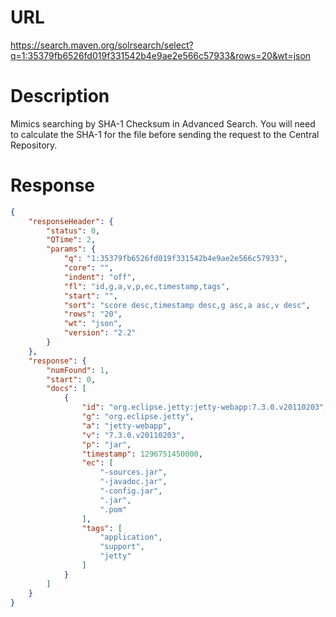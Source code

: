 # URL
https://search.maven.org/solrsearch/select?q=1:35379fb6526fd019f331542b4e9ae2e566c57933&rows=20&wt=json

# Description
Mimics searching by SHA-1 Checksum in Advanced Search. You will need to calculate the SHA-1 for the file before sending the request to the Central Repository.

# Response 
```json
{
    "responseHeader": {
        "status": 0,
        "QTime": 2,
        "params": {
            "q": "1:35379fb6526fd019f331542b4e9ae2e566c57933",
            "core": "",
            "indent": "off",
            "fl": "id,g,a,v,p,ec,timestamp,tags",
            "start": "",
            "sort": "score desc,timestamp desc,g asc,a asc,v desc",
            "rows": "20",
            "wt": "json",
            "version": "2.2"
        }
    },
    "response": {
        "numFound": 1,
        "start": 0,
        "docs": [
            {
                "id": "org.eclipse.jetty:jetty-webapp:7.3.0.v20110203",
                "g": "org.eclipse.jetty",
                "a": "jetty-webapp",
                "v": "7.3.0.v20110203",
                "p": "jar",
                "timestamp": 1296751450000,
                "ec": [
                    "-sources.jar",
                    "-javadoc.jar",
                    "-config.jar",
                    ".jar",
                    ".pom"
                ],
                "tags": [
                    "application",
                    "support",
                    "jetty"
                ]
            }
        ]
    }
}
```


